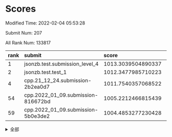 # Scores

Modified Time: 2022-02-04 05:53:28

Submit Num: 207

All Rank Num: 133817

| rank |               submit               |       score        |       sigma        | pk_num |
| :--- | :--------------------------------- | :----------------- | :----------------- | :----- |
| 1    | jsonzb.test.submission_level_4     | 1013.3039504890337 | 0.7846936769271862 | 2587   |
| 2    | jsonzb.test.test_1                 | 1012.3477985710223 | 0.7890331057248522 | 2583   |
| 4    | cpp.21_12_24.submission-2b2ea0d7   | 1011.7540357068522 | 0.7870535455734426 | 2585   |
| 54   | cpp.2022_01_09.submission-816672bd | 1005.2212466815439 | 0.7172291047145258 | 2582   |
| 59   | cpp.2022_01_09.submission-5b0e3de2 | 1004.4853277230428 | 0.7270099144785716 | 2589   |


<details>
<summary>全部</summary>

| rank |                 submit                 |       score        |       sigma        | pk_num |
| :--- | :------------------------------------- | :----------------- | :----------------- | :----- |
| 1    | jsonzb.test.submission_level_4         | 1013.3039504890337 | 0.7846936769271862 | 2587   |
| 2    | jsonzb.test.test_1                     | 1012.3477985710223 | 0.7890331057248522 | 2583   |
| 3    | gobigger.level_3.submission_level_3_18 | 1011.8474260548902 | 0.7810876559980722 | 2587   |
| 4    | cpp.21_12_24.submission-2b2ea0d7       | 1011.7540357068522 | 0.7870535455734426 | 2585   |
| 5    | gobigger.level_3.submission_level_3_49 | 1011.6759481281009 | 0.7636886875891178 | 2588   |
| 6    | gobigger.level_3.submission_level_3_26 | 1011.6412019811835 | 0.780400833820081  | 2583   |
| 7    | gobigger.level_3.submission_level_3_38 | 1011.5601180858719 | 0.7707107157833478 | 2583   |
| 8    | gobigger.level_3.submission_level_3_48 | 1011.5385182052958 | 0.7671503596835464 | 2589   |
| 9    | gobigger.level_3.submission_level_3_16 | 1011.1617004722522 | 0.7790132920562138 | 2590   |
| 10   | gobigger.level_3.submission_level_3_14 | 1011.1224189490696 | 0.7800630455644775 | 2589   |
| 11   | gobigger.level_3.submission_level_3_46 | 1010.7434499919027 | 0.7632498439551236 | 2590   |
| 12   | gobigger.level_3.submission_level_3_37 | 1010.7091250968127 | 0.7729049378576    | 2587   |
| 13   | gobigger.level_3.submission_level_3_0  | 1010.6936185784756 | 0.7516418459622729 | 2584   |
| 14   | gobigger.level_3.submission_level_3_3  | 1010.6138032404534 | 0.7775020836638079 | 2591   |
| 15   | gobigger.level_3.submission_level_3_30 | 1010.6063646056888 | 0.7492743872636165 | 2587   |
| 16   | gobigger.level_3.submission_level_3_41 | 1010.5763060635087 | 0.7637459071049169 | 2586   |
| 17   | gobigger.level_3.submission_level_3_40 | 1010.516303761766  | 0.7570650496381403 | 2585   |
| 18   | gobigger.level_3.submission_level_3_32 | 1010.4284847796789 | 0.7558987386112824 | 2589   |
| 19   | gobigger.level_3.submission_level_3_29 | 1010.2703585797319 | 0.7635630522293776 | 2584   |
| 20   | gobigger.level_3.submission_level_3_35 | 1010.2578076152942 | 0.7473735595432719 | 2589   |
| 21   | gobigger.level_3.submission_level_3_34 | 1010.2481083944434 | 0.7701683597518404 | 2580   |
| 22   | gobigger.level_3.submission_level_3_10 | 1010.1690960121363 | 0.7612065049229461 | 2584   |
| 23   | gobigger.level_3.submission_level_3_24 | 1010.1668363183262 | 0.7422439948082943 | 2584   |
| 24   | gobigger.level_3.submission_level_3_19 | 1010.1281373835773 | 0.7602917070207577 | 2586   |
| 25   | gobigger.level_3.submission_level_3_6  | 1010.1231388889888 | 0.774394539435019  | 2587   |
| 26   | gobigger.level_3.submission_level_3_7  | 1009.9939461252494 | 0.7647287975400495 | 2585   |
| 27   | gobigger.level_3.submission_level_3_9  | 1009.9561908106757 | 0.7565705453111724 | 2580   |
| 28   | gobigger.level_3.submission_level_3_39 | 1009.9448520852208 | 0.7515928259854979 | 2584   |
| 29   | gobigger.level_3.submission_level_3_15 | 1009.9422560404654 | 0.7572417771239481 | 2583   |
| 30   | gobigger.level_3.submission_level_3_13 | 1009.9286290189568 | 0.7644259877384034 | 2585   |
| 31   | gobigger.level_3.submission_level_3_17 | 1009.9151062404686 | 0.7590166699398625 | 2589   |
| 32   | gobigger.level_3.submission_level_3_8  | 1009.8564805294236 | 0.7523312246615682 | 2582   |
| 33   | gobigger.level_3.submission_level_3_25 | 1009.7632669046056 | 0.7490563346286605 | 2587   |
| 34   | gobigger.level_3.submission_level_3_11 | 1009.669036615244  | 0.7603978627011652 | 2587   |
| 35   | gobigger.level_3.submission_level_3_21 | 1009.6349897563333 | 0.7439776318267554 | 2587   |
| 36   | gobigger.level_3.submission_level_3_20 | 1009.5611445251243 | 0.7603548768272995 | 2586   |
| 37   | gobigger.level_3.submission_level_3_31 | 1009.4880620379414 | 0.7334270406515827 | 2588   |
| 38   | gobigger.level_3.submission_level_3_45 | 1009.4602948247058 | 0.7522616212280934 | 2588   |
| 39   | gobigger.level_3.submission_level_3_12 | 1009.4415764282093 | 0.7504192961410788 | 2588   |
| 40   | gobigger.level_3.submission_level_3_22 | 1009.4233108443325 | 0.7568163160196552 | 2586   |
| 41   | gobigger.level_3.submission_level_3_42 | 1009.4070773259363 | 0.7398030834476484 | 2586   |
| 42   | gobigger.level_3.submission_level_3_28 | 1009.3984655306263 | 0.7547553056240739 | 2585   |
| 43   | gobigger.level_3.submission_level_3_43 | 1009.3644744371229 | 0.7343054727510371 | 2591   |
| 44   | gobigger.level_3.submission_level_3_44 | 1009.2215982314667 | 0.7661546394312483 | 2591   |
| 45   | gobigger.level_3.submission_level_3_5  | 1009.0967612934586 | 0.724170094143609  | 2587   |
| 46   | gobigger.level_3.submission_level_3_2  | 1009.071131287418  | 0.7703756773240459 | 2582   |
| 47   | gobigger.level_3.submission_level_3_36 | 1009.0344793161646 | 0.7574202047929366 | 2587   |
| 48   | gobigger.level_3.submission_level_3_23 | 1008.9154480957741 | 0.744132676240644  | 2584   |
| 49   | gobigger.level_3.submission_level_3_4  | 1008.8604402897986 | 0.7500722112035876 | 2584   |
| 50   | gobigger.level_3.submission_level_3_47 | 1008.8541593235043 | 0.7381150613382137 | 2585   |
| 51   | gobigger.level_3.submission_level_3_33 | 1008.792090740239  | 0.7375876422580362 | 2587   |
| 52   | gobigger.level_3.submission_level_3_1  | 1008.7445776816409 | 0.7578245178191628 | 2589   |
| 53   | gobigger.level_3.submission_level_3_27 | 1008.6087183024313 | 0.7494690995953878 | 2584   |
| 54   | cpp.2022_01_09.submission-816672bd     | 1005.2212466815439 | 0.7172291047145258 | 2582   |
| 55   | gobigger.level_1.submission_level_1_45 | 1004.791439480225  | 0.7127945002693047 | 2584   |
| 56   | gobigger.level_1.submission_level_1_3  | 1004.7861392945007 | 0.7182753858858196 | 2581   |
| 57   | gobigger.level_1.submission_level_1_43 | 1004.7588183133238 | 0.7256970656369996 | 2587   |
| 58   | gobigger.level_1.submission_level_1_20 | 1004.5954875936561 | 0.7315367907850611 | 2583   |
| 59   | cpp.2022_01_09.submission-5b0e3de2     | 1004.4853277230428 | 0.7270099144785716 | 2589   |
| 60   | gobigger.level_1.submission_level_1_27 | 1004.2896065849292 | 0.7180113713180204 | 2593   |
| 61   | gobigger.level_1.submission_level_1_32 | 1004.2145630525232 | 0.7236338453137446 | 2583   |
| 62   | gobigger.level_1.submission_level_1_18 | 1004.1654218178497 | 0.7212611498202233 | 2587   |
| 63   | gobigger.level_1.submission_level_1_38 | 1004.1396669961283 | 0.7130954526784942 | 2586   |
| 64   | gobigger.level_1.submission_level_1_25 | 1003.9471611616746 | 0.7173543603117918 | 2585   |
| 65   | gobigger.level_1.submission_level_1_15 | 1003.9401834455468 | 0.7147321770332321 | 2586   |
| 66   | gobigger.level_1.submission_level_1_4  | 1003.9064277216279 | 0.7096129312855505 | 2579   |
| 67   | gobigger.level_1.submission_level_1_40 | 1003.8535564136868 | 0.7241074887365596 | 2584   |
| 68   | gobigger.level_1.submission_level_1_35 | 1003.7755754486609 | 0.7315045920940408 | 2582   |
| 69   | gobigger.level_1.submission_level_1_36 | 1003.7483403243641 | 0.7204317289453502 | 2590   |
| 70   | gobigger.level_1.submission_level_1_49 | 1003.7314823528632 | 0.7221725163557374 | 2585   |
| 71   | gobigger.level_1.submission_level_1_6  | 1003.6930463907399 | 0.7091514245456025 | 2588   |
| 72   | gobigger.level_1.submission_level_1_48 | 1003.6882747674821 | 0.7135081201744458 | 2590   |
| 73   | gobigger.level_1.submission_level_1_39 | 1003.6574306565325 | 0.7182283843161766 | 2584   |
| 74   | gobigger.level_1.submission_level_1_33 | 1003.6402356691078 | 0.7132486742017519 | 2586   |
| 75   | gobigger.level_1.submission_level_1_5  | 1003.6384665396588 | 0.7162805665219416 | 2591   |
| 76   | gobigger.level_1.submission_level_1_37 | 1003.6153123139375 | 0.7181693377763276 | 2590   |
| 77   | gobigger.level_1.submission_level_1_1  | 1003.5831943303102 | 0.7196562986498746 | 2580   |
| 78   | gobigger.level_1.submission_level_1_14 | 1003.51487686334   | 0.7102039601430933 | 2588   |
| 79   | gobigger.level_1.submission_level_1_8  | 1003.4407665670283 | 0.7153486513358988 | 2587   |
| 80   | gobigger.level_1.submission_level_1_31 | 1003.3223591155091 | 0.7130635112545395 | 2591   |
| 81   | gobigger.level_1.submission_level_1_12 | 1003.3133682930015 | 0.710421139241051  | 2586   |
| 82   | gobigger.level_1.submission_level_1_9  | 1003.2385793949248 | 0.7188636210153023 | 2584   |
| 83   | gobigger.level_1.submission_level_1_19 | 1003.1873918183687 | 0.715887013172672  | 2587   |
| 84   | gobigger.level_1.submission_level_1_10 | 1003.1608708952548 | 0.7141253050298507 | 2590   |
| 85   | gobigger.level_1.submission_level_1_26 | 1003.0577343457711 | 0.7217249806223791 | 2589   |
| 86   | gobigger.level_1.submission_level_1_47 | 1003.0048869269664 | 0.715995681010762  | 2580   |
| 87   | gobigger.level_1.submission_level_1_34 | 1002.98944846399   | 0.7110144708409651 | 2592   |
| 88   | gobigger.level_1.submission_level_1_21 | 1002.9779210465686 | 0.7140827998596977 | 2582   |
| 89   | gobigger.level_1.submission_level_1_41 | 1002.9703073296084 | 0.7195478890797081 | 2588   |
| 90   | gobigger.level_1.submission_level_1_23 | 1002.9584414194798 | 0.7192315530302857 | 2584   |
| 91   | gobigger.level_1.submission_level_1_13 | 1002.8993661300723 | 0.7079123073554071 | 2582   |
| 92   | gobigger.level_1.submission_level_1_16 | 1002.7996228156925 | 0.7130537077843762 | 2585   |
| 93   | gobigger.level_1.submission_level_1_17 | 1002.6525446383814 | 0.7140019308830409 | 2588   |
| 94   | gobigger.level_1.submission_level_1_2  | 1002.6499788639118 | 0.6987899564007616 | 2587   |
| 95   | gobigger.level_1.submission_level_1_22 | 1002.6381592848435 | 0.7158325942657084 | 2586   |
| 96   | gobigger.level_1.submission_level_1_11 | 1002.6091629808045 | 0.7111061446674999 | 2585   |
| 97   | gobigger.level_1.submission_level_1_24 | 1002.5381466973092 | 0.7148627505548684 | 2583   |
| 98   | gobigger.level_1.submission_level_1_7  | 1002.4671274804876 | 0.7110975242580008 | 2580   |
| 99   | gobigger.level_1.submission_level_1_46 | 1002.4600262736493 | 0.7171722221631398 | 2580   |
| 100  | gobigger.level_1.submission_level_1_42 | 1002.4393867835233 | 0.7137898449131267 | 2590   |
| 101  | gobigger.level_1.submission_level_1_44 | 1002.2042851744734 | 0.7230696075924576 | 2587   |
| 102  | gobigger.level_1.submission_level_1_0  | 1002.1233498160528 | 0.7211865865482667 | 2592   |
| 103  | gobigger.level_1.submission_level_1_28 | 1001.962777824932  | 0.7088647386858754 | 2584   |
| 104  | gobigger.level_1.submission_level_1_29 | 1001.8064372103747 | 0.7197091244924672 | 2584   |
| 105  | gobigger.level_1.submission_level_1_30 | 1001.4270207472852 | 0.7224893596726001 | 2586   |
| 106  | gobigger.random.submission_random_7    | 997.8478086885834  | 0.7092482280722172 | 2592   |
| 107  | gobigger.random.submission_random_1    | 997.4527438204148  | 0.7151897265198316 | 2585   |
| 108  | gobigger.random.submission_random_10   | 996.7368190593091  | 0.7055451139477764 | 2582   |
| 109  | gobigger.random.submission_random_5    | 996.6924235703283  | 0.7290757374472996 | 2584   |
| 110  | gobigger.random.submission_random_25   | 996.3972535998143  | 0.714970537424067  | 2587   |
| 111  | gobigger.random.submission_random_16   | 996.3929962646941  | 0.7090239573905741 | 2587   |
| 112  | gobigger.random.submission_random_11   | 996.3589163440206  | 0.7050833559317224 | 2591   |
| 113  | gobigger.random.submission_random_32   | 996.2987691202729  | 0.7125326441838508 | 2587   |
| 114  | gobigger.random.submission_random_49   | 996.25032367671    | 0.7134475926079756 | 2589   |
| 115  | gobigger.random.submission_random_2    | 996.1903911212851  | 0.7141611572773081 | 2585   |
| 116  | gobigger.random.submission_random_42   | 996.1840129852899  | 0.7166367902242758 | 2585   |
| 117  | gobigger.random.submission_random_22   | 996.153048124994   | 0.7080550984012024 | 2585   |
| 118  | gobigger.random.submission_random_44   | 996.1449609929524  | 0.7048030538560085 | 2592   |
| 119  | gobigger.random.submission_random_30   | 996.1101926548465  | 0.7156798769446711 | 2581   |
| 120  | gobigger.random.submission_random_26   | 996.107312326444   | 0.7121519220389015 | 2591   |
| 121  | gobigger.random.submission_random_3    | 996.0783864064284  | 0.7107258501502672 | 2587   |
| 122  | gobigger.random.submission_random_13   | 996.0174556246665  | 0.7150905641622629 | 2585   |
| 123  | gobigger.random.submission_random_4    | 996.0166030572201  | 0.7060472394504947 | 2585   |
| 124  | gobigger.random.submission_random_14   | 995.9982183276321  | 0.7128950754497732 | 2593   |
| 125  | gobigger.random.submission_random_31   | 995.9670392262815  | 0.7145221273341449 | 2586   |
| 126  | gobigger.random.submission_random_36   | 995.9422143772149  | 0.7125508128917403 | 2586   |
| 127  | gobigger.random.submission_random_47   | 995.8795775700156  | 0.717220070731698  | 2585   |
| 128  | gobigger.random.submission_random_19   | 995.8787411787791  | 0.7215899757330687 | 2590   |
| 129  | gobigger.random.submission_random_48   | 995.8251319111837  | 0.7027810142175663 | 2580   |
| 130  | gobigger.random.submission_random_24   | 995.8134626284968  | 0.7004839284898294 | 2587   |
| 131  | gobigger.random.submission_random_18   | 995.805019086048   | 0.7079712109166479 | 2583   |
| 132  | gobigger.random.submission_random_6    | 995.8002815090476  | 0.7108707898852368 | 2587   |
| 133  | gobigger.random.submission_random_40   | 995.735884747165   | 0.7269975966455671 | 2579   |
| 134  | gobigger.random.submission_random_20   | 995.717607484311   | 0.7056175480040862 | 2588   |
| 135  | gobigger.random.submission_random_28   | 995.6648298876854  | 0.7348881980495493 | 2585   |
| 136  | gobigger.random.submission_random_38   | 995.6128920631007  | 0.7080480477682553 | 2589   |
| 137  | gobigger.random.submission_random_37   | 995.6083456520951  | 0.7173295020772039 | 2585   |
| 138  | gobigger.random.submission_random_46   | 995.6051868773269  | 0.7110780646074488 | 2589   |
| 139  | gobigger.random.submission_random_17   | 995.5767258525018  | 0.7224731254524585 | 2588   |
| 140  | gobigger.random.submission_random_12   | 995.5522943912     | 0.7143627663890291 | 2592   |
| 141  | gobigger.random.submission_random_39   | 995.482728181388   | 0.7098160631409104 | 2583   |
| 142  | gobigger.random.submission_random_8    | 995.4820139022899  | 0.717447248388276  | 2589   |
| 143  | gobigger.random.submission_random_15   | 995.402182423108   | 0.7067520590544499 | 2581   |
| 144  | gobigger.random.submission_random_41   | 995.3862954020586  | 0.7070266020770247 | 2584   |
| 145  | gobigger.random.submission_random_23   | 995.3418656737359  | 0.7081825796939598 | 2589   |
| 146  | gobigger.random.submission_random_33   | 995.2837334221985  | 0.6933716473741438 | 2588   |
| 147  | gobigger.random.submission_random_35   | 995.2707933327422  | 0.7082739768583096 | 2583   |
| 148  | gobigger.random.submission_random_0    | 995.1898718771952  | 0.712529631535971  | 2586   |
| 149  | gobigger.random.submission_random_27   | 995.1735996599408  | 0.7128552567260225 | 2587   |
| 150  | gobigger.random.submission_random_43   | 995.0626604480096  | 0.709232339883164  | 2587   |
| 151  | gobigger.random.submission_random_29   | 995.021992474258   | 0.7263660977500725 | 2587   |
| 152  | gobigger.random.submission_random_34   | 994.9323022489457  | 0.7082443425002473 | 2586   |
| 153  | gobigger.random.submission_random_9    | 994.9075720859748  | 0.7147405601311438 | 2586   |
| 154  | gobigger.random.submission_random_21   | 994.7006735688406  | 0.7199031656733808 | 2584   |
| 155  | gobigger.level_2.submission_level_2_13 | 994.0630218984097  | 0.7242377411095777 | 2587   |
| 156  | gobigger.level_2.submission_level_2_46 | 994.0486049723409  | 0.7260619763603129 | 2587   |
| 157  | gobigger.level_2.submission_level_2_7  | 994.0096673431656  | 0.7312909863364895 | 2584   |
| 158  | gobigger.level_2.submission_level_2_6  | 993.923299363421   | 0.7312553510054955 | 2586   |
| 159  | gobigger.level_2.submission_level_2_27 | 993.7052093595295  | 0.7510255383395545 | 2585   |
| 160  | gobigger.random.submission_random_45   | 993.6158853808141  | 0.7310466036174718 | 2585   |
| 161  | gobigger.level_2.submission_level_2_17 | 993.5800938939393  | 0.7369244491890906 | 2582   |
| 162  | gobigger.level_2.submission_level_2_42 | 993.5688957115995  | 0.7539258354741698 | 2593   |
| 163  | gobigger.level_2.submission_level_2_47 | 993.4331927383448  | 0.7375877848747509 | 2585   |
| 164  | gobigger.level_2.submission_level_2_37 | 993.2425264018088  | 0.7292514603421649 | 2585   |
| 165  | gobigger.level_2.submission_level_2_25 | 992.9422854695717  | 0.7403804098616643 | 2585   |
| 166  | gobigger.level_2.submission_level_2_16 | 992.9089095720772  | 0.742398148274412  | 2589   |
| 167  | gobigger.level_2.submission_level_2_14 | 992.7984785672368  | 0.7299659983592941 | 2582   |
| 168  | gobigger.level_2.submission_level_2_4  | 992.6981320320286  | 0.7585023844337698 | 2585   |
| 169  | gobigger.level_2.submission_level_2_2  | 992.4376669051578  | 0.7485703231485479 | 2589   |
| 170  | gobigger.level_2.submission_level_2_18 | 992.3596544148235  | 0.7498512428031769 | 2582   |
| 171  | gobigger.level_2.submission_level_2_31 | 992.3573047763696  | 0.7568082432037838 | 2586   |
| 172  | gobigger.level_2.submission_level_2_28 | 992.3415765130791  | 0.7601785766955851 | 2591   |
| 173  | gobigger.level_2.submission_level_2_40 | 992.2338600194037  | 0.7586644224057696 | 2583   |
| 174  | gobigger.level_2.submission_level_2_30 | 992.1574380258262  | 0.7364690010458039 | 2587   |
| 175  | gobigger.level_2.submission_level_2_21 | 992.1256162182757  | 0.7423162791018871 | 2582   |
| 176  | gobigger.level_2.submission_level_2_0  | 992.1021157977152  | 0.766662864783809  | 2586   |
| 177  | gobigger.level_2.submission_level_2_41 | 992.0466964021601  | 0.7494009890769153 | 2584   |
| 178  | gobigger.level_2.submission_level_2_49 | 992.0412988642053  | 0.7286719284057694 | 2587   |
| 179  | gobigger.level_2.submission_level_2_38 | 991.9650309765312  | 0.7460998321653355 | 2585   |
| 180  | gobigger.level_2.submission_level_2_9  | 991.91903579925    | 0.7526133068967313 | 2587   |
| 181  | gobigger.level_2.submission_level_2_23 | 991.8259834950081  | 0.7601766369857852 | 2580   |
| 182  | gobigger.level_2.submission_level_2_11 | 991.800463880099   | 0.7450162788955031 | 2585   |
| 183  | gobigger.level_2.submission_level_2_29 | 991.6632142435042  | 0.7381832231427545 | 2592   |
| 184  | gobigger.level_2.submission_level_2_20 | 991.6603221017008  | 0.7423215324406269 | 2588   |
| 185  | gobigger.level_2.submission_level_2_19 | 991.6353769078307  | 0.7262028979096943 | 2590   |
| 186  | gobigger.level_2.submission_level_2_33 | 991.6188905334106  | 0.7527433914043311 | 2587   |
| 187  | gobigger.level_2.submission_level_2_1  | 991.5323466541993  | 0.7628756622839274 | 2583   |
| 188  | gobigger.level_2.submission_level_2_24 | 991.5118796087452  | 0.7528467588320606 | 2584   |
| 189  | gobigger.level_2.submission_level_2_3  | 991.5112540788637  | 0.7492148499663023 | 2583   |
| 190  | gobigger.level_2.submission_level_2_10 | 991.4928001160507  | 0.7459281597534911 | 2589   |
| 191  | gobigger.level_2.submission_level_2_48 | 991.3831557647175  | 0.7499871324240407 | 2584   |
| 192  | gobigger.level_2.submission_level_2_39 | 991.3789797844014  | 0.7443792316017498 | 2582   |
| 193  | gobigger.level_2.submission_level_2_45 | 991.359889267611   | 0.7696875055966026 | 2581   |
| 194  | gobigger.level_2.submission_level_2_22 | 991.3480563458724  | 0.7664318705821994 | 2583   |
| 195  | gobigger.level_2.submission_level_2_8  | 991.3101997083835  | 0.7576097015947316 | 2580   |
| 196  | gobigger.level_2.submission_level_2_34 | 991.2742709656166  | 0.746542633266389  | 2584   |
| 197  | gobigger.level_2.submission_level_2_12 | 991.124082466871   | 0.7607817251964043 | 2588   |
| 198  | gobigger.level_2.submission_level_2_44 | 991.0500597074481  | 0.7524118906731543 | 2581   |
| 199  | gobigger.level_2.submission_level_2_32 | 991.0355730932312  | 0.7531544728650676 | 2586   |
| 200  | gobigger.level_2.submission_level_2_26 | 990.9635052179966  | 0.7667394048978253 | 2586   |
| 201  | gobigger.level_2.submission_level_2_36 | 990.8874545014035  | 0.7586986212169494 | 2582   |
| 202  | gobigger.level_2.submission_level_2_35 | 990.883957282852   | 0.7394953975906531 | 2584   |
| 203  | gobigger.level_2.submission_level_2_15 | 990.8528011349136  | 0.7492034012662567 | 2582   |
| 204  | gobigger.level_2.submission_level_2_43 | 990.7967590590966  | 0.7759095593868856 | 2588   |
| 205  | gobigger.level_2.submission_level_2_5  | 990.6778053971664  | 0.752356108052909  | 2583   |
| 206  | gobigger.none.submission_none_1        | 977.1694975596447  | 1.492065986282065  | 2583   |
| 207  | gobigger.none.submission_none_0        | 976.5886765408469  | 1.467424694555903  | 2586   |

</details>
